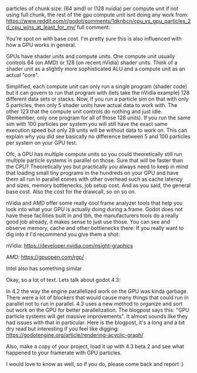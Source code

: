 particles of chunk size: (64 amd) or (128 nvidia) per compute unit
  if not using full chunk, the rest of the gpu compute unit isnt doing any work
  from: https://www.reddit.com/r/godot/comments/1dknbcn/cpu_vs_gpu_particles_2d_cpu_wins_at_least_for_my/
    full comment:

You're spot on with base cost. I'm pretty sure this is also influenced with how a GPU works in general.

GPUs have shader units and compute units. One compute unit usually controls 64 (on AMD) or 128 (on recent nVidia) shader units. Think of a shader unit as a slightly more sophisticated ALU and a compute unit as an actual "core".

Simplified, each compute unit can only run a single program (shader code) but it can govern to run that program with (lets take the nVidia example) 128 different data sets or stacks. Now, if you run a particle sim on that with only 5 particles, then only 5 shader units have actual data to work with. The other 123 that the compute unit controls do nothing and just idle. (Remember, only one program for all of those 128 units). If you run the same sim with 100 particles per system you will still have the exact same execution speed but only 28 units will be without data to work on. This can explain why you did see basically no difference between 5 and 100 particles per system on your GPU test.

Ofc, a GPU has multiple compute units so you could theoretically still run multiple particle systems in parallel on those. Sure that will be faster than the CPU? Theoretically yes but practically you always need to keep in mind that loading small tiny programs in the hundreds on your GPU and have them all run in parallel comes with other overhead such as cache latency and sizes, memory bottlenecks, job setup cost. And as you said, the general base cost. Also the cost for the drawcall, so on so on.

nVidia and AMD offer some really cool frame analyzer tools that help you look into what your GPU is actually doing during a frame. Godot does not have these facilities built in and tbh, the manufacturers tools do a really good job already, it makes sense to just use those. You can see and observe memory, cache and other bottlenecks there. If you really want to dig into it I'd recommend you give them a shot:

nVidia: https://developer.nvidia.com/nsight-graphics

AMD: https://gpuopen.com/rgp/

Intel also has something similar

Okay, so a lot of text. Lets talk about godot 4.3:

In 4.2 the way the engine parallelized work on the GPU was kinda garbage. There were a lot of blockers that would cause many things that could run in parallel not to run in parallel. 4.3 uses a new method to organize and sort out work on the GPU for better parallelization. The blogpost says this: "GPU particle systems will get massive improvements". It almost sounds like they had issues with that in particular. Here is the blogpost, it's a long and a bit dry read but interesting if you feel like digging: https://godotengine.org/article/rendering-acyclic-graph/

Also, make a copy of your project, load it up with 4.3 beta 2 and see what happened to your framerate with GPU particles.

I would love to know as well, so if you do, please come back and report :)


